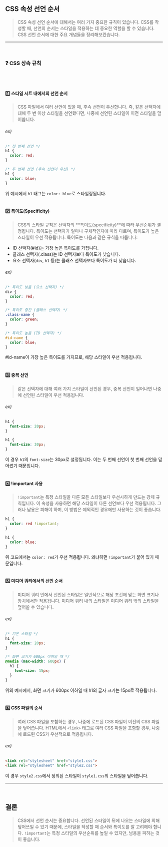 ## **CSS 속성 선언 순서**

> CSS 속성 선언 순서에 대해서는 여러 가지 중요한 규칙이 있습니다. CSS를 작성할 때, 선언의 순서는 스타일을 적용하는 데 중요한 역할을 할 수 있습니다. CSS 선언 순서에 대한 주요 개념들을 정리해보겠습니다.

* * *
<br>

### ❓ **CSS 상속 규칙**
<br><br>
#### 1️⃣ **스타일 시트 내에서의 선언 순서**

> CSS 파일에서 여러 선언이 있을 때, 후속 선언이 우선합니다. 즉, 같은 선택자에 대해 두 번 이상 스타일을 선언했다면, 나중에 선언된 스타일이 이전 스타일을 덮어씁니다.

###### ex)
```css
/* 첫 번째 선언 */
h1 {
  color: red;
}

/* 두 번째 선언 (후속 선언이 우선) */
h1 {
  color: blue;
}
```
위 예시에서 `h1` 태그는 `color: blue`로 스타일링됩니다.
<br><br>
#### 2️⃣ **특이도(Specificity)**

> CSS의 스타일 규칙은 선택자의 **특이도(specificity)**에 따라 우선순위가 결정됩니다. 특이도는 선택자가 얼마나 구체적인지에 따라 다르며, 특이도가 높은 스타일이 우선 적용됩니다. 특이도는 다음과 같은 규칙을 따릅니다:

* ID 선택자(#id)는 가장 높은 특이도를 가집니다.
* 클래스 선택자(.class)는 ID 선택자보다 특이도가 낮습니다.
* 요소 선택자(`div`, `h1` 등)는 클래스 선택자보다 특이도가 더 낮습니다.

###### ex)
```css
/* 특이도 낮음 (요소 선택자) */
div {
  color: red;
}

/* 특이도 중간 (클래스 선택자) */
.class-name {
  color: green;
}

/* 특이도 높음 (ID 선택자) */
#id-name {
  color: blue;
}
```
#id-name이 가장 높은 특이도를 가지므로, 해당 스타일이 우선 적용됩니다.
<br><br>
#### 3️⃣ **중복 선언**

> 같은 선택자에 대해 여러 가지 스타일이 선언된 경우, 중복 선언이 일어나면 나중에 선언된 스타일이 우선 적용됩니다.

###### ex)
```css
h1 {
  font-size: 20px;
}

h1 {
  font-size: 30px;
}
```
이 경우 `h1`의 `font-size`는 30px로 설정됩니다. 이는 두 번째 선언이 첫 번째 선언을 덮어썼기 때문입니다.
<br><br>
#### 4️⃣ **!important 사용**

> `!important`는 특정 스타일을 다른 모든 스타일보다 우선시하게 만드는 강제 규칙입니다. 이 속성을 사용하면 해당 스타일이 다른 선언보다 우선 적용됩니다. 그러나 남용은 피해야 하며, 이 방법은 예외적인 경우에만 사용하는 것이 좋습니다.
```css
h1 {
  color: red !important;
}

h1 {
  color: blue;
}
```
위 코드에서는 `color: red`가 우선 적용됩니다. 왜냐하면 `!important`가 붙어 있기 때문입니다.
<br><br>
#### 5️⃣ **미디어 쿼리에서의 선언 순서**

> 미디어 쿼리 안에서 선언된 스타일은 일반적으로 해당 조건에 맞는 화면 크기나 장치에서만 적용됩니다. 미디어 쿼리 내의 스타일은 미디어 쿼리 밖의 스타일을 덮어쓸 수 있습니다.

###### ex)
```css
/* 기본 스타일 */
h1 {
  font-size: 20px;
}

/* 화면 크기가 600px 이하일 때 */
@media (max-width: 600px) {
  h1 {
    font-size: 15px;
  }
}
```
위의 예시에서, 화면 크기가 600px 이하일 때 h1의 글자 크기는 15px로 적용됩니다.
<br><br>
#### 6️⃣ **CSS 파일의 순서**

> 여러 CSS 파일을 포함하는 경우, 나중에 로드된 CSS 파일이 이전의 CSS 파일을 덮어씁니다. HTML에서 `<link>` 태그로 여러 CSS 파일을 포함할 경우, 나중에 로드된 CSS가 우선적으로 적용됩니다.

###### ex)
```html
<link rel="stylesheet" href="style1.css">
<link rel="stylesheet" href="style2.css">
```
이 경우 `style2.css`에서 정의된 스타일이 `style1.css`의 스타일을 덮어씁니다.

* * *
<br>

## **결론**

> CSS에서 선언 순서는 중요합니다. 선언된 스타일이 뒤에 나오는 스타일에 의해 덮어쓰일 수 있기 때문에, 스타일을 작성할 때 순서와 특이도를 잘 고려해야 합니다. `!important`는 특정 스타일의 우선순위를 높일 수 있지만, 남용을 피하는 것이 좋습니다.
